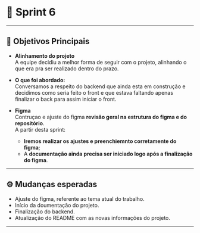 # 🏁 Sprint 6


---

## 🧩 Objetivos Principais

- **Alinhamento do projeto**  
  A equipe decidiu a melhor forma de seguir com o projeto, alinhando o que era pra ser realizado dentro do prazo. 

- **O que foi abordado:**  
  Conversamos a respeito do backend que ainda esta em construção e decidimos como seria feito o front e que estava faltando apenas finalizar o back para assim iniciar o front.

- **Figma**  
  Contruçao e ajuste do figma **revisão geral na estrutura do figma e do repositório**.  
  A partir desta sprint:
  - **Iremos realizar os ajustes e preenchiemnto corretamente do figma**;  
  - A **documentação ainda precisa ser iniciado logo após a finalização do figma**.

---

## ⚙️ Mudanças esperadas

- Ajuste do figma, referente ao tema atual do trabalho.  
- Início da doumentação do projeto.  
- Finalização do backend.  
- Atualização do README com as novas informações do projeto.  

---
